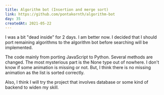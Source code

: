 ```yaml
---
title: Algorithm bot (Insertion and merge sort)
link: https://github.com/pontakornth/algorithm-bot
day: 35
createdAt: 2021-05-22
---
```

I was a bit "dead inside" for 2 days. I am better now. I decided that I should port remaining algorithms
to the algorithm bot before searching will be implemented.<!--more-->


The code mainly from porting JavaScript to Python. Several methods are changed. The most mysterious part
is the None type out of nowhere. I don't know if some animation is missing or not. But, I think there is
no missing animation as the list is sorted correctly.


Also, I think I will try the project that involves database or some kind of backend to widen my skill.